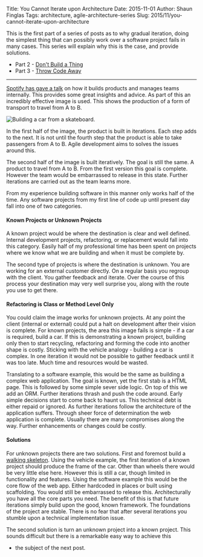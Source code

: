 Title: You Cannot Iterate upon Architecture
Date: 2015-11-01
Author: Shaun Finglas
Tags: architecture, agile-architecture-series
Slug: 2015/11/you-cannot-iterate-upon-architecture

This is the first part of a series of posts as to why gradual iteration,
doing the simplest thing that can possibly work over a software project
fails in many cases. This series will explain why this is the case, and
provide solutions.

-   Part 2 - [Don't Build a
    Thing](https://blog.shaunfinglas.co.uk/2015/11/dont-build-thing.html)
-   Part 3 - [Throw Code
    Away](https://blog.shaunfinglas.co.uk/2015/11/throw-code-away.html)

------------------------------------------------------------------------

[Spotify has gave a
talk](http://blog.crisp.se/2013/01/13/henrikkniberg/how-spotify-builds-products)
on how it builds products and manages teams internally. This provides
some great insights and advice. As part of this an incredibly effective
image is used. This shows the production of a form of transport to
travel from A to B.

![Building a car from a skateboard.](http://3.bp.blogspot.com/-GIv_yj7SN08/VkDhOX_5DoI/AAAAAAAAAIo/12OKoGVoCvY/s1600/images.duckduckgo.com.png)

In the first half of the image, the product is built in iterations. Each
step adds to the next. It is not until the fourth step that the product
is able to take passengers from A to B. Agile development aims to solves
the issues around this.

The second half of the image is built iteratively. The goal is still the
same. A product to travel from A to B. From the first version this goal
is complete. However the team would be embarrassed to release in this
state. Further iterations are carried out as the team learns more.

From my experience building software in this manner only works half of
the time. Any software projects from my first line of code up until
present day fall into one of two categories.

#### Known Projects or Unknown Projects

A known project would be where the destination is clear and well
defined. Internal development projects, refactoring, or replacement
would fall into this category. Easily half of my professional time has
been spent on projects where we know what we are building and when it
must be complete by.

The second type of projects is where the destination is unknown. You are
working for an external customer directly. On a regular basis you
regroup with the client. You gather feedback and iterate. Over the
course of this process your destination may very well surprise you,
along with the route you use to get there.

#### Refactoring is Class or Method Level Only

You could claim the image works for unknown projects. At any point the
client (internal or external) could put a halt on development after
their vision is complete. For known projects, the area this image fails
is simple - if a car is required, build a car. If this is demonstrating
a known project, building only then to start recycling, refactoring and
forming the code into another shape is costly. Sticking with the vehicle
analogy - building a car is complex. In one iteration it would not be
possible to gather feedback until it was too late. Much time and
resources would be wasted.

Translating to a software example, this would be the same as building a
complex web application. The goal is known, yet the first stab is a HTML
page. This is followed by some simple sever side logic. On top of this
we add an ORM. Further iterations thrash and push the code around. Early
simple decisions start to come back to haunt us. This technical debt is
either repaid or ignored. As further iterations follow the architecture
of the application suffers. Through sheer force of determination the web
application is complete. Usually there are many compromises along the
way. Further enhancements or changes could be costly.

#### Solutions

For unknown projects there are two solutions. First and foremost build a
[walking
skeleton](https://blog.shaunfinglas.co.uk/2015/05/walking-skeleton.html).
Using the vehicle example, the first iteration of a known project should
produce the frame of the car. Other than wheels there would be very
little else here. However this is still a car, though limited in
functionality and features. Using the software example this would be the
core flow of the web app. Either hardcoded in places or built using
scaffolding. You would still be embarrassed to release this.
Architecturally you have all the core parts you need. The benefit of
this is that future iterations simply build upon the good, known
framework. The foundations of the project are stable. There is no fear
that after several iterations you stumble upon a technical
implementation issue.

The second solution is turn an unknown project into a known project.
This sounds difficult but there is a remarkable easy way to achieve this
- the subject of the next post.